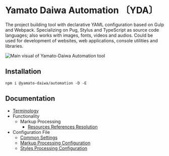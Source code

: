 # Yamato Daiwa Automation 〔YDA〕

The project building tool with declarative YAML configuration based on Gulp and Webpack.
Specializing on Pug, Stylus and TypeScript as source code languages; also works with images, fonts, videos and audios.
Could be used for development of websites, web applications, console utilities and libraries.

![Main visual of Yamato-Daiwa Automation tool](https://user-images.githubusercontent.com/41653501/167278259-b2ac61e9-b781-4d0c-93d6-4b9709387974.png)


## Installation

```
npm i @yamato-daiwa/automation -D -E
```


## Documentation

+ [Terminology](https://automation.yamato-daiwa.com/Terminology/Terminology.english.html)
+ Functionality
  + Markup Processing
    + [Resources References Resolution](https://automation.yamato-daiwa.com/Functionality/MarkupProcessing/ResourcesPointersResolving/ResourcesPointersResolving.english.html)
+ Configuration File
  + [Common Settings](https://automation.yamato-daiwa.com/ConfigurationFile/Common/CommonSettings.english.html)
  + [Markup Processing Configuration](https://automation.yamato-daiwa.com/ConfigurationFile/MarkupProcessing/MarkupProcessingSettings.english.html)
  + [Styles Processing Configuration](https://automation.yamato-daiwa.com/ConfigurationFile/StylesProcessing/StylesProcessingSettings.english.html)
